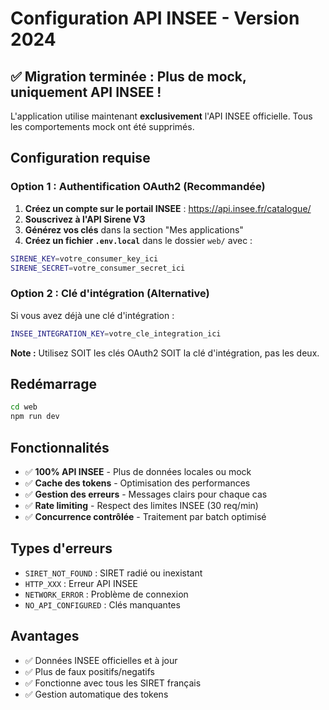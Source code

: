 # Configuration API INSEE - Version 2024

## ✅ Migration terminée : Plus de mock, uniquement API INSEE !

L'application utilise maintenant **exclusivement** l'API INSEE officielle. Tous les comportements mock ont été supprimés.

## Configuration requise

### Option 1 : Authentification OAuth2 (Recommandée)

1. **Créez un compte sur le portail INSEE** : https://api.insee.fr/catalogue/
2. **Souscrivez à l'API Sirene V3**
3. **Générez vos clés** dans la section "Mes applications"
4. **Créez un fichier `.env.local`** dans le dossier `web/` avec :
```bash
SIRENE_KEY=votre_consumer_key_ici
SIRENE_SECRET=votre_consumer_secret_ici
```

### Option 2 : Clé d'intégration (Alternative)

Si vous avez déjà une clé d'intégration :
```bash
INSEE_INTEGRATION_KEY=votre_cle_integration_ici
```

**Note :** Utilisez SOIT les clés OAuth2 SOIT la clé d'intégration, pas les deux.

## Redémarrage

```bash
cd web
npm run dev
```

## Fonctionnalités

- ✅ **100% API INSEE** - Plus de données locales ou mock
- ✅ **Cache des tokens** - Optimisation des performances
- ✅ **Gestion des erreurs** - Messages clairs pour chaque cas
- ✅ **Rate limiting** - Respect des limites INSEE (30 req/min)
- ✅ **Concurrence contrôlée** - Traitement par batch optimisé

## Types d'erreurs

- `SIRET_NOT_FOUND` : SIRET radié ou inexistant
- `HTTP_XXX` : Erreur API INSEE
- `NETWORK_ERROR` : Problème de connexion
- `NO_API_CONFIGURED` : Clés manquantes

## Avantages

- ✅ Données INSEE officielles et à jour
- ✅ Plus de faux positifs/negatifs
- ✅ Fonctionne avec tous les SIRET français
- ✅ Gestion automatique des tokens


